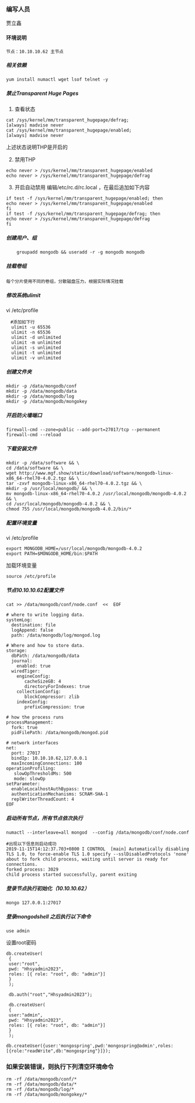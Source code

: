 ### 编写人员

贾立鑫


#### 环境说明

    节点：10.10.10.62 主节点

##### 相关依赖

```
yum install numactl wget lsof telnet -y
```

##### 禁止Transparent Huge Pages

1. 查看状态
```
cat /sys/kernel/mm/transparent_hugepage/defrag;
[always] madvise never
cat /sys/kernel/mm/transparent_hugepage/enabled;
[always] madvise never
```
上述状态说明THP是开启的

2. 禁用THP
```
echo never > /sys/kernel/mm/transparent_hugepage/enabled
echo never > /sys/kernel/mm/transparent_hugepage/defrag
```
3. 开启自动禁用
   编辑/etc/rc.d/rc.local ，在最后追加如下内容
```
if test -f /sys/kernel/mm/transparent_hugepage/enabled; then
echo never > /sys/kernel/mm/transparent_hugepage/enabled
fi
if test -f /sys/kernel/mm/transparent_hugepage/defrag; then
echo never > /sys/kernel/mm/transparent_hugepage/defrag
fi
```
##### 创建用户、组
```
    groupadd mongodb && useradd -r -g mongodb mongodb
```

##### 挂载卷组

```
每个分片使用不同的卷组，分散磁盘压力，根据实际情况挂载
```

##### 修改系统ulimit

vi /etc/profile
```
　#添加如下行
  ulimit -u 65536
  ulimit -n 65536
  ulimit -d unlimited
  ulimit -m unlimited
  ulimit -s unlimited
  ulimit -t unlimited
  ulimit -v unlimited
```

##### 创建文件夹

```
mkdir -p /data/mongodb/conf
mkdir -p /data/mongodb/data
mkdir -p /data/mongodb/log
mkdir -p /data/mongodb/mongokey
```

##### 开启防火墙端口
```
firewall-cmd --zone=public --add-port=27017/tcp --permanent
firewall-cmd --reload
```

##### 下载安装文件
```
mkdir -p /data/software && \
cd /data/software && \
wget http://www.mgf.show/static/download/software/mongodb-linux-x86_64-rhel70-4.0.2.tgz && \
tar -zxvf mongodb-linux-x86_64-rhel70-4.0.2.tgz && \
mkdir -p /usr/local/mongodb/ && \
mv mongodb-linux-x86_64-rhel70-4.0.2 /usr/local/mongodb/mongodb-4.0.2 && \
cd /usr/local/mongodb/mongodb-4.0.2 && \
chmod 755 /usr/local/mongodb/mongodb-4.0.2/bin/*
```

##### 配置环境变量
vi /etc/profile
```
export MONGODB_HOME=/usr/local/mongodb/mongodb-4.0.2
export PATH=$MONGODB_HOME/bin:$PATH
```
加载环境变量
```
source /etc/profile
```

##### 节点10.10.10.62配置文件
```
cat >> /data/mongodb/conf/node.conf  <<  EOF

# where to write logging data.
systemLog:
  destination: file
  logAppend: false
  path: /data/mongodb/log/mongod.log
 
# Where and how to store data.
storage:
  dbPath: /data/mongodb/data
  journal:
    enabled: true
  wiredTiger:
    engineConfig:
       cacheSizeGB: 4
       directoryForIndexes: true
    collectionConfig:
       blockCompressor: zlib
    indexConfig:
       prefixCompression: true
 
# how the process runs
processManagement:
  fork: true 
  pidFilePath: /data/mongodb/mongod.pid
 
# network interfaces
net:
  port: 27017
  bindIp: 10.10.10.62,127.0.0.1
  maxIncomingConnections: 100
operationProfiling:
   slowOpThresholdMs: 500
   mode: slowOp
setParameter:
  enableLocalhostAuthBypass: true
  authenticationMechanisms: SCRAM-SHA-1
  replWriterThreadCount: 4
EOF
```


##### 启动所有节点，所有节点依次执行
```
numactl --interleave=all mongod  --config /data/mongodb/conf/node.conf
```

```
#出现以下信息则启动成功
2019-11-15T14:12:37.703+0800 I CONTROL  [main] Automatically disabling TLS 1.0, to force-enable TLS 1.0 specify --sslDisabledProtocols 'none'
about to fork child process, waiting until server is ready for connections.
forked process: 3029
child process started successfully, parent exiting
```

##### 登录节点执行初始化（10.10.10.62）
```
mongo 127.0.0.1:27017
```
##### 登录mongodshell 之后执行以下命令

```
use admin
```
设置root密码
```
db.createUser(
 {
 user:"root",
 pwd: "Hhsyadmin2023",
 roles: [{ role: "root", db: "admin"}]
 }
 );

 db.auth("root","Hhsyadmin2023");

 db.createUser(
 {
 user:"admin",
 pwd: "Hhsyadmin2023",
 roles: [{ role: "root", db: "admin"}]
 }
 );

db.createUser({user:'mongospring',pwd:'mongospring@admin',roles:[{role:"readWrite",db:"mongospring"}]});
```

### 如果安装错误，则执行下列清空环境命令

```
rm -rf /data/mongodb/conf/*
rm -rf /data/mongodb/data/*
rm -rf /data/mongodb/log/*
rm -rf /data/mongodb/mongokey/*

```
